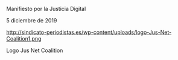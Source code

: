 Manifiesto por la Justicia Digital

5 diciembre de 2019

http://sindicato-periodistas.es/wp-content/uploads/logo-Jus-Net-Coalition1.png

Logo Jus Net Coalition
